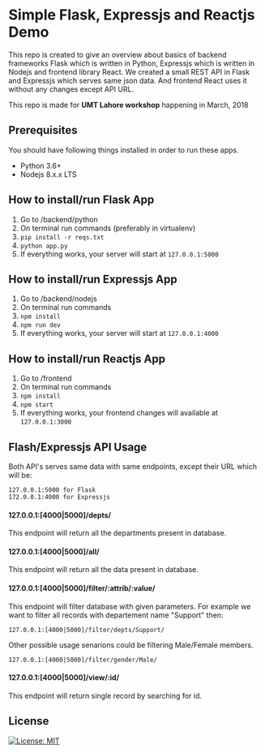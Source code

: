 # Simple Flask, Expressjs and Reactjs Demo

This repo is created to give an overview about basics of backend frameworks Flask which is written in Python, Expressjs which is written in Nodejs and frontend library React. We created a small REST API in Flask and Expressjs which serves same json data. And frontend React uses it without any changes except API URL.

This repo is made for **UMT Lahore workshop** happening in March, 2018

## Prerequisites

You should have following things installed in order to run these apps.

 - Python 3.6+
 - Nodejs 8.x.x LTS

## How to install/run Flask App

 1. Go to /backend/python
 2. On terminal run commands (preferably in virtualenv)
 3.  `pip install -r reqs.txt`
 4. `python app.py`
 5. If everything works, your server will start at `127.0.0.1:5000`

## How to install/run Expressjs App

 1. Go to /backend/nodejs
 2. On terminal run commands
 3.  `npm install`
 4. `npm run dev`
 5. If everything works, your server will start at `127.0.0.1:4000`

## How to install/run Reactjs App
 1. Go to /frontend
 2. On terminal run commands
 3.  `npm install`
 4. `npm start`
 5. If everything works, your frontend changes will available at `127.0.0.1:3000`

## Flash/Expressjs API Usage
Both API's serves same data with same endpoints, except their URL which will be:

    127.0.0.1:5000 for Flask
    172.0.0.1:4000 for Expressjs
   
   #### 127.0.0.1:[4000|5000]/depts/
   
This endpoint will return all the departments present in database.

   #### 127.0.0.1:[4000|5000]/all/
   
This endpoint will return all the data present in database.

   #### 127.0.0.1:[4000|5000]/filter/:attrib/:value/
   
This endpoint will filter database with given parameters. For example we want to filter all records with departement name "Support" then:

    127.0.0.1:[4000|5000]/filter/depts/Support/

Other possible usage senarions could be filtering Male/Female members.

    127.0.0.1:[4000|5000]/filter/gender/Male/

   #### 127.0.0.1:[4000|5000]/view/:id/
   
This endpoint will return single record by searching for id.


## License

[![License: MIT](https://img.shields.io/badge/License-MIT-yellow.svg)](https://opensource.org/licenses/MIT)
